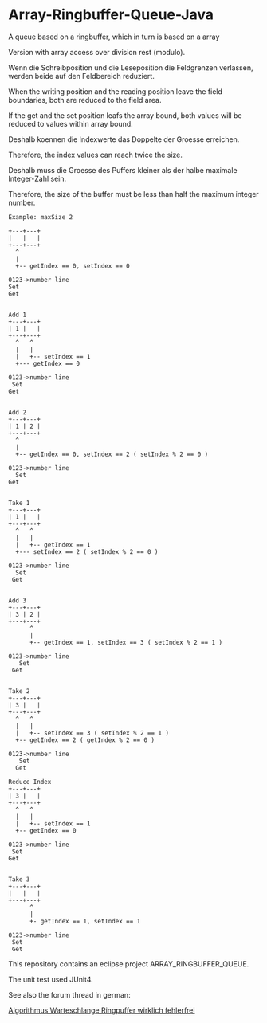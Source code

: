 # Array-Ringbuffer-Queue-Java
A queue based on a ringbuffer, which in turn is based on a array

Version with array access over division rest (modulo).


Wenn die Schreibposition und die Leseposition die Feldgrenzen verlassen, werden beide auf den Feldbereich reduziert.

When the writing position and the reading position leave the field boundaries, both are reduced to the field area.

If the get and the set position leafs the array bound, both values will be reduced to values within array bound.


Deshalb koennen die Indexwerte das Doppelte der Groesse erreichen.

Therefore, the index values can reach twice the size.


Deshalb muss die Groesse des Puffers kleiner als der halbe maximale Integer-Zahl sein.

Therefore, the size of the buffer must be less than half the maximum integer number.


~~~
Example: maxSize 2

+---+---+
|   |   |
+---+---+
  ^
  |
  +-- getIndex == 0, setIndex == 0

0123->number line
Set
Get


Add 1
+---+---+
| 1 |   |
+---+---+
  ^   ^
  |   |
  |   +-- setIndex == 1
  +--- getIndex == 0

0123->number line
 Set
Get


Add 2
+---+---+
| 1 | 2 |
+---+---+
  ^
  |
  +-- getIndex == 0, setIndex == 2 ( setIndex % 2 == 0 )

0123->number line
  Set
Get


Take 1
+---+---+
| 1 |   |
+---+---+
  ^   ^
  |   |
  |   +-- getIndex == 1
  +--- setIndex == 2 ( setIndex % 2 == 0 )

0123->number line
  Set
 Get


Add 3
+---+---+
| 3 | 2 |
+---+---+
      ^
      |
      +-- getIndex == 1, setIndex == 3 ( setIndex % 2 == 1 )

0123->number line
   Set
 Get


Take 2
+---+---+
| 3 |   |
+---+---+
  ^   ^
  |   |
  |   +-- setIndex == 3 ( setIndex % 2 == 1 )
  +-- getIndex == 2 ( getIndex % 2 == 0 )

0123->number line
   Set
  Get

Reduce Index
+---+---+
| 3 |   |
+---+---+
  ^   ^
  |   |
  |   +-- setIndex == 1
  +-- getIndex == 0

0123->number line
 Set
Get


Take 3
+---+---+
|   |   |
+---+---+
      ^
      |
      +- getIndex == 1, setIndex == 1

0123->number line
 Set
 Get
~~~


This repository contains an eclipse project ARRAY_RINGBUFFER_QUEUE.

The unit test used JUnit4.

See also the forum thread in german:

[Algorithmus Warteschlange Ringpuffer wirklich fehlerfrei](https://www.java-forum.org/thema/algorithmus-warteschlange-ringpuffer-wirklich-fehlerfrei.184549/)

